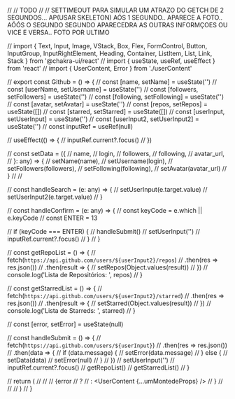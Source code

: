 // // TODO
// // SETTIMEOUT PARA SIMULAR UM ATRAZO DO GETCH DE 2 SEGUNDOS... AP(USAR SKELETON) AÓS 1 SEGUNDO.. APARECE A FOTO.. AÓÓS O SEGUNDO SEGUNDO APARECEDRA AS OUTRAS INFORMÇOES OU VICE E VERSA.. FOTO POR ULTIMO

// import { Text, Input, Image, VStack, Box, Flex, FormControl, Button, InputGroup, InputRightElement, Heading, Container, ListItem, List, Link, Stack } from '@chakra-ui/react'
// import { useState, useRef, useEffect } from 'react'
// import { UserContent, Error } from './userContent'

// export const Github = () => {
//   const [name, setName] = useState<string>('')
//   const [userName, setUsername] = useState('')
//   const [followers, setFollowers] = useState('')
//   const [following, setFollowing] = useState('')
//   const [avatar, setAvatar] = useState('')
//   const [repos, setRepos] = useState([])
//   const [starred, setStarred] = useState([])
//   const [userInput, setUserInput] = useState('')
//   const [userInput2, setUserInput2] = useState('')
//   const inputRef = useRef<HTMLInputElement>(null)

//   useEffect(() => {
//     inputRef.current?.focus()
//   })

//   const setData = ({
//     name,
//     login,
//     followers,
//     following,
//     avatar_url,
//   }: any) => {
//     setName(name),
//       setUsername(login),
//       setFollowers(followers),
//       setFollowing(following),
//       setAvatar(avatar_url)
//   }
//   //

//   const handleSearch = (e: any) => {
//     setUserInput(e.target.value)
//     setUserInput2(e.target.value)
//   }

//   const handleConfirm = (e: any) => {
//     const keyCode = e.which || e.keyCode
//     const ENTER = 13

//     if (keyCode === ENTER) {
//       handleSubmit()
//       setUserInput('')
//       inputRef.current?.focus()
//     }
//   }

//   const getRepoList = () => {
//     fetch(`https://api.github.com/users/${userInput2}/repos`)
//       .then(res => res.json())
//       .then(result => {
//         setRepos(Object.values(result))
//       })
//     console.log('Lista de Repositórios: ', repos)
//   }

//   const getStarredList = () => {
//     fetch(`https://api.github.com/users/${userInput2}/starred`)
//       .then(res => res.json())
//       .then(result => {
//         setStarred(Object.values(result))
//       })
//     console.log('Lista de Starreds: ', starred)
//   }


//   const [error, setError] = useState(null)

//   const handleSubmit = () => {
//     fetch(`https://api.github.com/users/${userInput}`)
//       .then(res => res.json())
//       .then(data => {
//         if (data.message) {
//           setError(data.message)
//         } else {
//           setData(data)
//           setError(null)
//         }
//       })
//     setUserInput('')
//     inputRef.current?.focus()
//     getRepoList()
//     getStarredList()
//   }

//   return (
//     <Flex>
//       <VStack>
//         {error
//           ? <Error msg={error} />
//           : <UserContent {...umMontedeProps} />
//         }
//       </VStack>
//     </Flex>
//   )
// }

